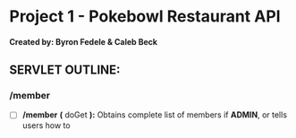 # Project 1 - Pokebowl Restaurant API
#### Created by: Byron Fedele & Caleb Beck

## SERVLET OUTLINE:
### /member
- [ ] **/member** **(** doGet **):** Obtains complete list of members if **ADMIN**, or tells users how to 
